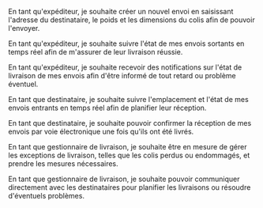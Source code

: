 
En tant qu'expéditeur, je souhaite créer un nouvel envoi en saisissant l'adresse du destinataire, le poids et les dimensions du colis afin de pouvoir l'envoyer.

En tant qu'expéditeur, je souhaite suivre l'état de mes envois sortants en temps réel afin de m'assurer de leur livraison réussie.

En tant qu'expéditeur, je souhaite recevoir des notifications sur l'état de livraison de mes envois afin d'être informé de tout retard ou problème éventuel.

En tant que destinataire, je souhaite suivre l'emplacement et l'état de mes envois entrants en temps réel afin de planifier leur réception.

En tant que destinataire, je souhaite pouvoir confirmer la réception de mes envois par voie électronique une fois qu'ils ont été livrés.

En tant que gestionnaire de livraison, je souhaite être en mesure de gérer les exceptions de livraison, telles que les colis perdus ou endommagés, et prendre les mesures nécessaires.

En tant que gestionnaire de livraison, je souhaite pouvoir communiquer directement avec les destinataires pour planifier les livraisons ou résoudre d'éventuels problèmes.